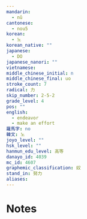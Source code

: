 ```yaml
---
mandarin:
  - nǔ
cantonese:
  - nou5
korean:
  - 노
korean_native: ""
japanese:
  - DO
japanese_nanori: ""
vietnamese:
middle_chinese_initial: n
middle_chinese_final: uo
stroke_count: 7
radical: 力
skip_number: 2-5-2
grade_level: 4
pos: ""
english:
  - endeavor
  - make an effort
羅馬字: no
韓文: 노
joyo_level: ""
hsk_level: ""
hanmun_edu_level: 高等
danayo_id: 4039
mc_id: 4607
graphemic_classification: 奴
stand_in: 努力
aliases:
---
```


# Notes
